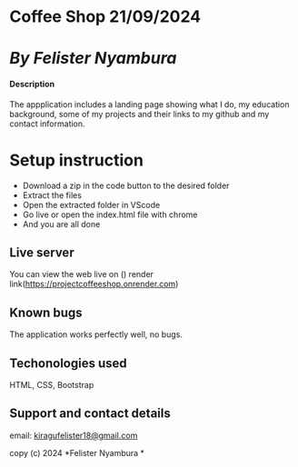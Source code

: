 # Coffee Shop  21/09/2024

# *By Felister Nyambura*  

#### Description  

The appplication includes a landing page showing what I do, my education background, some of my projects and their links to my github and my contact information.

# Setup instruction  

* Download a zip in the code button to the desired folder
* Extract the files
* Open the extracted folder in VScode
* Go live or open the index.html file with chrome
* And you are all done

## Live server

You can view the web live on ()
render link(https://projectcoffeeshop.onrender.com)

## Known bugs  

The application works perfectly well, no bugs.

## Techonologies used

HTML, CSS, Bootstrap

## Support and contact details

email: kiragufelister18@gmail.com     

copy (c) 2024 *Felister Nyambura *
